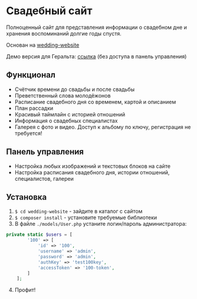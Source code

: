 # Свадебный сайт
Полноценный сайт для представления информации о свадебном дне и хранения воспоминаний долгие годы спустя. 

Основан на [wedding-website](https://github.com/rampatra/wedding-website)

Демо версия для Геральта: [ссылка](http://свадьба-гральта.кусок-пирога.рф) (без доступа в панель управления)

## Функционал
- Счётчик времени до свадьбы и после свадьбы
- Преветственный слова молодёжонов  
- Расписание свадебного дня со временем, картой и описанием
- План рассадки
- Красивый таймлайн с историей отношений
- Информация о свадебных специалистах
- Галерея с фото и видео. Доступ к альбому по ключу, регистрация не требуется!

## Панель управления
- Настройка любых изображений и текстовых блоков на сайте
- Настройка расписания свадебного дня, истории отношений, специалистов, галереи

## Установка
1. `$ cd wedding-website` - зайдите в каталог с сайтом
2. `$ composer install` - установите требуемые библиотеки
3. В файле `./models/User.php` устаните логин/пароль администратора:
```php
private static $users = [
        '100' => [
            'id' => '100',
            'username' => 'admin',
            'password' => 'admin',
            'authKey' => 'test100key',
            'accessToken' => '100-token',
        ]
    ];
```
4. Профит!
